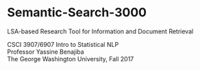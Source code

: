 # Semantic-Search-3000
LSA-based Research Tool for Information and Document Retrieval


CSCI 3907/6907 Intro to Statistical NLP <br>
Professor Yassine Benajiba <br>
The George Washington University, Fall 2017

